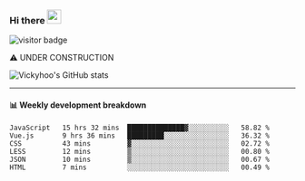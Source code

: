 ### Hi there <a href="https://www.gautamkrishnar.com/"><img src="https://media.giphy.com/media/hvRJCLFzcasrR4ia7z/giphy.gif" width="25px"></a>

![visitor badge](https://visitor-badge.glitch.me/badge?page_id=vickyhoo.vickyhoo&left_color=black&right_color=cornflowerblue)

⚠️ UNDER CONSTRUCTION

![Vickyhoo's GitHub stats](https://github-readme-stats.vercel.app/api?username=vickyhoo&theme=react&show_icons=true&count_private=true)

---

#### :bar_chart: Weekly development breakdown

<!--START_SECTION:waka-->

```text
JavaScript   15 hrs 32 mins  ██████████████▓░░░░░░░░░░   58.82 %
Vue.js       9 hrs 36 mins   █████████░░░░░░░░░░░░░░░░   36.32 %
CSS          43 mins         ▓░░░░░░░░░░░░░░░░░░░░░░░░   02.72 %
LESS         12 mins         ▒░░░░░░░░░░░░░░░░░░░░░░░░   00.80 %
JSON         10 mins         ▒░░░░░░░░░░░░░░░░░░░░░░░░   00.67 %
HTML         7 mins          ░░░░░░░░░░░░░░░░░░░░░░░░░   00.49 %
```

<!--END_SECTION:waka-->


<!--
**vickyhoo/vickyhoo** is a ✨ _special_ ✨ repository because its `README.md` (this file) appears on your GitHub profile.

Here are some ideas to get you started:

- 🔭 I’m currently working on ...
- 🌱 I’m currently learning ...
- 👯 I’m looking to collaborate on ...
- 🤔 I’m looking for help with ...
- 💬 Ask me about ...
- 📫 How to reach me: ...
- 😄 Pronouns: ...
- ⚡ Fun fact: ...
-->

